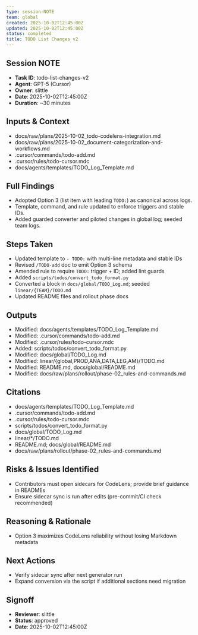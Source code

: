 ```yaml
---
type: session-NOTE
team: global
created: 2025-10-02T12:45:00Z
updated: 2025-10-02T12:45:00Z
status: completed
title: TODO List Changes v2
---
```


## Session NOTE

- **Task ID**: todo-list-changes-v2
- **Agent**: GPT-5 (Cursor)
- **Owner**: slittle
- **Date**: 2025-10-02T12:45:00Z
- **Duration**: ~30 minutes

## Inputs & Context

- docs/raw/plans/2025-10-02_todo-codelens-integration.md
- docs/raw/plans/2025-10-02_document-categorization-and-workflows.md
- .cursor/commands/todo-add.md
- .cursor/rules/todo-cursor.mdc
- docs/agents/templates/TODO_Log_Template.md

## Full Findings

- Adopted Option 3 (list item with leading `TODO:`) as canonical across logs.
- Template, command, and rule updated to enforce triggers and stable IDs.
- Added guarded converter and piloted changes in global log; seeded team logs.

## Steps Taken

- Updated template to `- TODO:` with multi-line metadata and stable IDs
- Revised `/TODO-add` doc to emit Option 3 schema
- Amended rule to require `TODO:` trigger + ID; added lint guards
- Added `scripts/todos/convert_todo_format.py`
- Converted a block in `docs/global/TODO_Log.md`; seeded `linear/{TEAM}/TODO.md`
- Updated README files and rollout phase docs

## Outputs

- Modified: docs/agents/templates/TODO_Log_Template.md
- Modified: .cursor/commands/todo-add.md
- Modified: .cursor/rules/todo-cursor.mdc
- Added: scripts/todos/convert_todo_format.py
- Modified: docs/global/TODO_Log.md
- Modified: linear/{global,PROD,ANA,DATA,LEG,AM}/TODO.md
- Modified: README.md, docs/global/README.md
- Modified: docs/raw/plans/rollout/phase-02_rules-and-commands.md

## Citations

- docs/agents/templates/TODO_Log_Template.md
- .cursor/commands/todo-add.md
- .cursor/rules/todo-cursor.mdc
- scripts/todos/convert_todo_format.py
- docs/global/TODO_Log.md
- linear/\*/TODO.md
- README.md; docs/global/README.md
- docs/raw/plans/rollout/phase-02_rules-and-commands.md

## Risks & Issues Identified

- Contributors must open sidecars for CodeLens; provide brief guidance in READMEs
- Ensure sidecar sync is run after edits (pre-commit/CI check recommended)

## Reasoning & Rationale

- Option 3 maximizes CodeLens reliability without losing Markdown metadata

## Next Actions

- Verify sidecar sync after next generator run
- Expand conversion via the script if additional sections need migration

## Signoff

- **Reviewer**: slittle
- **Status**: approved
- **Date**: 2025-10-02T12:45:00Z

